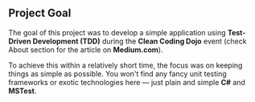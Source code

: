 ## Project Goal

The goal of this project was to develop a simple application using **Test-Driven Development (TDD)** during the **Clean Coding Dojo** event (check About section for the article on **Medium.com**).

To achieve this within a relatively short time, the focus was on keeping things as simple as possible. You won't find any fancy unit testing frameworks or exotic technologies here — just plain and simple **C#** and  **MSTest**.
